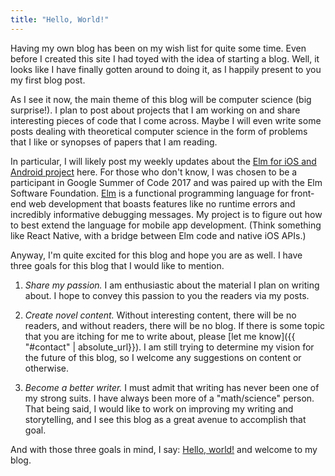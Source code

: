 ```yaml
---
title: "Hello, World!"
---
```


Having my own blog has been on my wish list for quite some time. Even before I created this site I had toyed with the idea of starting a blog. Well, it looks like I have finally gotten around to doing it, as I happily present to you my first blog post.

As I see it now, the main theme of this blog will be computer science (big surprise!). I plan to post about projects that I am working on and share interesting pieces of code that I come across. Maybe I will even write some posts dealing with theoretical computer science in the form of problems that I like or synopses of papers that I am reading.

In particular, I will likely post my weekly updates about the [Elm for iOS and Android project](https://summerofcode.withgoogle.com/projects/#4964906492231680) here. For those who don't know, I was chosen to be a participant in Google Summer of Code 2017 and was paired up with the Elm Software Foundation. [Elm](http://elm-lang.org/) is a functional programming language for front-end web development that boasts features like no runtime errors and incredibly informative debugging messages. My project is to figure out how to best extend the language for mobile app development. (Think something like React Native, with a bridge between Elm code and native iOS APIs.)

Anyway, I'm quite excited for this blog and hope you are as well. I have three goals for this blog that I would like to mention.

1. *Share my passion.* I am enthusiastic about the material I plan on writing about. I hope to convey this passion to you the readers via my posts.

2. *Create novel content.* Without interesting content, there will be no readers, and without readers, there will be no blog. If there is some topic that you are itching for me to write about, please [let me know]({{ "#contact" | absolute_url}}). I am still trying to determine my vision for the future of this blog, so I welcome any suggestions on content or otherwise.

3. *Become a better writer.* I must admit that writing has never been one of my strong suits. I have always been more of a "math/science" person. That being said, I would like to work on improving my writing and storytelling, and I see this blog as a great avenue to accomplish that goal.

And with those three goals in mind, I say: [Hello, world!](https://en.wikipedia.org/wiki/"Hello,_World!"_program) and welcome to my blog.
